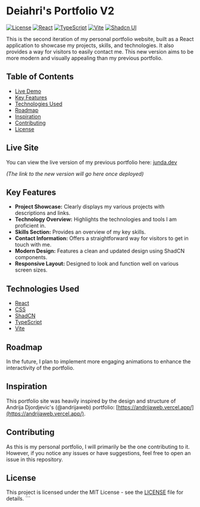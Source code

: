 # Deiahri's Portfolio V2

[![License](https://img.shields.io/badge/License-MIT-brightgreen.svg)](LICENSE) [![React](https://img.shields.io/badge/React-%2320232a.svg?style=for-the-badge&logo=react&logoColor=%2361DAFB)](https://react.dev/)
[![TypeScript](https://img.shields.io/badge/TypeScript-%23007ACC.svg?style=for-the-badge&logo=typescript&logoColor=white)](https://www.typescriptlang.org/)
[![Vite](https://img.shields.io/badge/Vite-%23646CFF.svg?style=for-the-badge&logo=vite&logoColor=white)](https://vitejs.dev/)
[![Shadcn UI](https://img.shields.io/badge/Shadcn_UI-000000?style=for-the-badge&logo=shadcn-ui&logoColor=white)](https://ui.shadcn.com/)

This is the second iteration of my personal portfolio website, built as a React application to showcase my projects, skills, and technologies. It also provides a way for visitors to easily contact me. This new version aims to be more modern and visually appealing than my previous portfolio.

## Table of Contents

* [Live Demo](#live-demo)
* [Key Features](#key-features)
* [Technologies Used](#technologies-used)
* [Roadmap](#roadmap)
* [Inspiration](#inspiration)
* [Contributing](#contributing)
* [License](#license)

## Live Site

You can view the live version of my previous portfolio here: [junda.dev](https://junda.dev)

*(The link to the new version will go here once deployed)*

## Key Features

* **Project Showcase:** Clearly displays my various projects with descriptions and links.
* **Technology Overview:** Highlights the technologies and tools I am proficient in.
* **Skills Section:** Provides an overview of my key skills.
* **Contact Information:** Offers a straightforward way for visitors to get in touch with me.
* **Modern Design:** Features a clean and updated design using ShadCN components.
* **Responsive Layout:** Designed to look and function well on various screen sizes.

## Technologies Used

* [React](https://react.dev/)
* [CSS](https://developer.mozilla.org/en-US/docs/Web/CSS)
* [ShadCN](https://ui.shadcn.com/)
* [TypeScript](https://www.typescriptlang.org/)
* [Vite](https://vitejs.dev/)

## Roadmap

In the future, I plan to implement more engaging animations to enhance the interactivity of the portfolio.

## Inspiration

This portfolio site was heavily inspired by the design and structure of Andrija Djordjevic's (@andrijaweb) portfolio: [https://andrijaweb.vercel.app/](https://andrijaweb.vercel.app/).

## Contributing

As this is my personal portfolio, I will primarily be the one contributing to it. However, if you notice any issues or have suggestions, feel free to open an issue in this repository.

## License

This project is licensed under the MIT License - see the [LICENSE](LICENSE) file for details. ```

